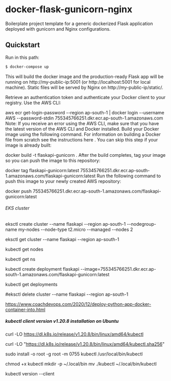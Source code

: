 # docker-flask-gunicorn-nginx

Boilerplate project template for a generic dockerized Flask application deployed with gunicorn and Nginx configurations.
## Quickstart
Run in this path:
```sh
$ docker-compose up
```
This will build the docker image and the production-ready Flask app will be running on http://my-public-ip:5001 (or http://localhost:5001 for local machine). 
Static files will be served by Nginx on http://my-public-ip/static/. 


Retrieve an authentication token and authenticate your Docker client to your registry.
Use the AWS CLI:

aws ecr get-login-password --region ap-south-1 | docker login --username AWS --password-stdin 755345766251.dkr.ecr.ap-south-1.amazonaws.com
Note: If you receive an error using the AWS CLI, make sure that you have the latest version of the AWS CLI and Docker installed.
Build your Docker image using the following command. For information on building a Docker file from scratch see the instructions here . You can skip this step if your image is already built:

docker build -t flaskapi-gunicorn .
After the build completes, tag your image so you can push the image to this repository:

docker tag flaskapi-gunicorn:latest 755345766251.dkr.ecr.ap-south-1.amazonaws.com/flaskapi-gunicorn:latest
Run the following command to push this image to your newly created AWS repository:

docker push 755345766251.dkr.ecr.ap-south-1.amazonaws.com/flaskapi-gunicorn:latest


###### EKS cluster #######

eksctl create cluster --name flaskapi --region ap-south-1 --nodegroup-name my-nodes --node-type t2.micro --managed --nodes 2 

eksctl get cluster --name flaskapi --region ap-south-1

kubectl get nodes

kubectl get ns

kubectl create deployment flaskapi --image=755345766251.dkr.ecr.ap-south-1.amazonaws.com/flaskapi-gunicorn:latest

kubectl get deployments

#eksctl delete cluster --name flaskapi --region ap-south-1

https://www.coachdevops.com/2020/12/deploy-python-app-docker-container-into.html




##### kubectl client version v1.20.8 installation on Ubuntu #####

curl -LO https://dl.k8s.io/release/v1.20.8/bin/linux/amd64/kubectl

curl -LO "https://dl.k8s.io/release/v1.20.8/bin/linux/amd64/kubectl.sha256"

sudo install -o root -g root -m 0755 kubectl /usr/local/bin/kubectl

chmod +x kubectl
mkdir -p ~/.local/bin
mv ./kubectl ~/.local/bin/kubectl

kubectl version --client

#####






